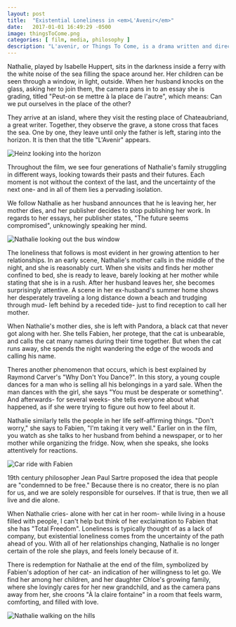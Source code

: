 ```yaml
---
layout: post
title:  "Existential Loneliness in <em>L'Avenir</em>"
date:   2017-01-01 16:49:29 -0500
image: thingsToCome.png
categories: [ film, media, philosophy ]
description: "L'avenir, or Things To Come, is a drama written and directed by Mia Hansen-L&oslash;ve. It follows a philosophy teacher during a period of self-rediscovery after her husband announces that he is leaving her for another woman."
---
```

Nathalie, played by Isabelle Huppert, sits in the darkness inside a ferry with the white noise of the sea filling the space around her. Her children can be seen through a window, in light, outside. When her husband knocks on the glass, asking her to join them, the camera pans in to an essay she is grading, titled "Peut-on se mettre &#224; la place de l'autre", which means: Can we put ourselves in the place of the other?

They arrive at an island, where they visit the resting place of Chateaubriand, a great writer. Together, they observe the grave, a stone cross that faces the sea. One by one, they leave until only the father is left, staring into the horizon. It is then that the title "L'Avenir" appears.

![Heinz looking into the horizon](/img/posts/thingsToComeHorizon.png)

Throughout the film, we see four generations of Nathalie's family struggling in different ways, looking towards their pasts and their futures. Each moment is not without the context of the last, and the uncertainty of the next one- and in all of them lies a pervading isolation.

We follow Nathalie as her husband announces that he is leaving her, her mother dies, and her publisher decides to stop publishing her work. In regards to her essays, her publisher states, "The future seems compromised", unknowingly speaking her mind.

![Nathalie looking out the bus window](/img/posts/thingsToComeBus.png)

The loneliness that follows is most evident in her growing attention to her relationships. In an early scene, Nathalie's mother calls in the middle of the night, and she is reasonably curt. When she visits and finds her mother confined to bed, she is ready to leave, barely looking at her mother while stating that she is in a rush. After her husband leaves her, she becomes surprisingly attentive. A scene in her ex-husband's summer home shows her desperately traveling a long distance down a beach and trudging through mud- left behind by a receded tide- just to find reception to call her mother.

When Nathalie's mother dies, she is left with Pandora, a black cat that never got along with her. She tells Fabien, her protege, that the cat is unbearable, and calls the cat many names during their time together. But when the cat runs away, she spends the night wandering the edge of the woods and calling his name.

Theres another phenomenon that occurs, which is best explained by Raymond Carver's "Why Don't You Dance?". In this story, a young couple dances for a man who is selling all his belongings in a yard sale. When the man dances with the girl, she says "You must be desperate or something". And afterwards- for several weeks- she tells everyone about what happened, as if she were trying to figure out how to feel about it.

Nathalie similarly tells the people in her life self-affirming things. "Don't worry," she says to Fabien, "I'm taking it very well." Earlier on in the film, you watch as she talks to her husband from behind a newspaper, or to her mother while organizing the fridge. Now, when she speaks, she looks attentively for reactions.

![Car ride with Fabien](/img/posts/thingsToComeFreedom.png)

19th century philosopher Jean Paul Sartre proposed the idea that people are "condemned to be free." Because there is no creator, there is no plan for us, and we are solely responsible for ourselves. If that is true, then we all live and die alone.

When Nathalie cries- alone with her cat in her room-  while living in a house filled with people, I can't help but think of her exclaimation to Fabien that she has "Total Freedom". Loneliness is typically thought of as a lack of company, but existential loneliness comes from the uncertainty of the path ahead of you. With all of her relationships changing, Nathalie is no longer certain of the role she plays, and feels lonely because of it.

There is redemption for Nathalie at the end of the film, symbolized by Fabien's adoption of her cat- an indication of her willingness to let go. We find her among her children, and her daughter Chloe's growing family, where she lovingly cares for her new grandchild, and as the camera pans away from her, she croons "&#192; la claire fontaine" in a room that feels warm, comforting, and filled with love.

![Nathalie walking on the hills](/img/posts/thingsToComeHills.png)







